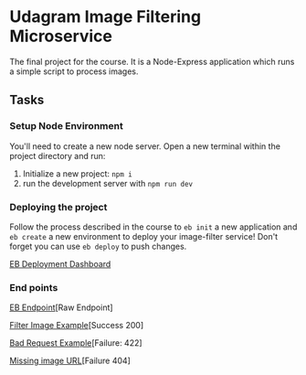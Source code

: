 # Udagram Image Filtering Microservice

The final project for the course. It is a Node-Express application which runs a simple script to process images.

## Tasks

### Setup Node Environment

You'll need to create a new node server. Open a new terminal within the project directory and run:

1. Initialize a new project: `npm i`
2. run the development server with `npm run dev`


### Deploying the project

Follow the process described in the course to `eb init` a new application and `eb create` a new environment to deploy your image-filter service! Don't forget you can use `eb deploy` to push changes.

[EB Deployment Dashboard](./deployment_screenshots/EB_Dashboard.PNG)

### End points
[EB Endpoint](http://mcroos-cloud-eb-dev.us-west-2.elasticbeanstalk.com/)[Raw Endpoint]

[Filter Image Example](http://mcroos-cloud-eb-dev.us-west-2.elasticbeanstalk.com/filteredimage?image_url=https://upload.wikimedia.org/wikipedia/en/a/a9/Example.jpg)[Success 200]

[Bad Request Example](http://mcroos-cloud-eb-dev.us-west-2.elasticbeanstalk.com/filteredimage?image_url=https://upload.wikimedia.org/wikipedia/en/a/a9/Example.jp)[Failure: 422]

[Missing image URL](http://mcroos-cloud-eb-dev.us-west-2.elasticbeanstalk.com/filteredimage)[Failure 404]


